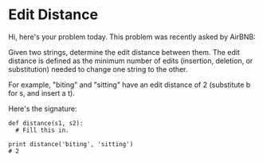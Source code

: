 # Edit Distance
Hi, here's your problem today. This problem was recently asked by AirBNB:

Given two strings, determine the edit distance between them. The edit distance is defined as the minimum number of edits (insertion, deletion, or substitution) needed to change one string to the other.

For example, "biting" and "sitting" have an edit distance of 2 (substitute b for s, and insert a t).

Here's the signature:

```
def distance(s1, s2):
  # Fill this in.
         
print distance('biting', 'sitting')
# 2
```